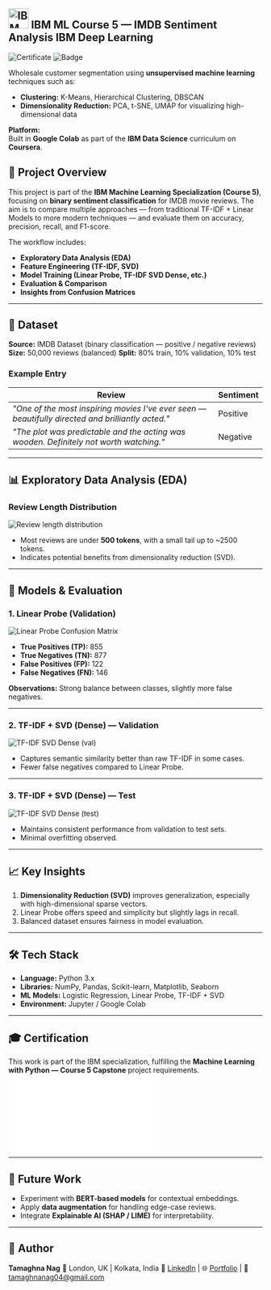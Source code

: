 ## <img src="IBM Logo.png" alt="IBM Logo" width="40"/> IBM ML Course 5 — IMDB Sentiment Analysis IBM Deep Learning

![Certificate](certificate.png)
![Badge](unsupervised-machine-learning.png)

Wholesale customer segmentation using **unsupervised machine learning** techniques such as:

- **Clustering:** K-Means, Hierarchical Clustering, DBSCAN  
- **Dimensionality Reduction:** PCA, t-SNE, UMAP for visualizing high-dimensional data

**Platform:**  
Built in **Google Colab** as part of the **IBM Data Science** curriculum on **Coursera**.

## 📜 Project Overview

This project is part of the **IBM Machine Learning Specialization (Course 5)**, focusing on **binary sentiment classification** for IMDB movie reviews. The aim is to compare multiple approaches — from traditional TF-IDF + Linear Models to more modern techniques — and evaluate them on accuracy, precision, recall, and F1-score.

The workflow includes:

* **Exploratory Data Analysis (EDA)**
* **Feature Engineering (TF-IDF, SVD)**
* **Model Training (Linear Probe, TF-IDF SVD Dense, etc.)**
* **Evaluation & Comparison**
* **Insights from Confusion Matrices**

---

## 📂 Dataset

**Source:** IMDB Dataset (binary classification — positive / negative reviews)
**Size:** 50,000 reviews (balanced)
**Split:** 80% train, 10% validation, 10% test

### Example Entry

| Review                                                                                            | Sentiment |
| ------------------------------------------------------------------------------------------------- | --------- |
| *"One of the most inspiring movies I've ever seen — beautifully directed and brilliantly acted."* | Positive  |
| *"The plot was predictable and the acting was wooden. Definitely not worth watching."*            | Negative  |

---

## 📊 Exploratory Data Analysis (EDA)

### Review Length Distribution

![Review length distribution](tokens_reviewlength.png)

* Most reviews are under **500 tokens**, with a small tail up to \~2500 tokens.
* Indicates potential benefits from dimensionality reduction (SVD).

---

## 🧠 Models & Evaluation

### 1. **Linear Probe** (Validation)

![Linear Probe Confusion Matrix](linearprobe_val_confusionmatrix.png)

* **True Positives (TP):** 855
* **True Negatives (TN):** 877
* **False Positives (FP):** 122
* **False Negatives (FN):** 146

**Observations:** Strong balance between classes, slightly more false negatives.

---

### 2. **TF-IDF + SVD (Dense) — Validation**

![TF-IDF SVD Dense (val)](tf-idf_svd_dense_val_confusionmatrix.png)

* Captures semantic similarity better than raw TF-IDF in some cases.
* Fewer false negatives compared to Linear Probe.

---

### 3. **TF-IDF + SVD (Dense) — Test**

![TF-IDF SVD Dense (test)](tidf_svd_dense_test_confusionmatrix.png)

* Maintains consistent performance from validation to test sets.
* Minimal overfitting observed.

---

## 📈 Key Insights

1. **Dimensionality Reduction (SVD)** improves generalization, especially with high-dimensional sparse vectors.
2. Linear Probe offers speed and simplicity but slightly lags in recall.
3. Balanced dataset ensures fairness in model evaluation.

---

## 🛠 Tech Stack

* **Language:** Python 3.x
* **Libraries:** NumPy, Pandas, Scikit-learn, Matplotlib, Seaborn
* **ML Models:** Logistic Regression, Linear Probe, TF-IDF + SVD
* **Environment:** Jupyter / Google Colab

---

## 🎓 Certification

This work is part of the IBM specialization, fulfilling the **Machine Learning with Python — Course 5 Capstone** project requirements.
![Certificate](certificate.pdf)

---

## 📌 Future Work

* Experiment with **BERT-based models** for contextual embeddings.
* Apply **data augmentation** for handling edge-case reviews.
* Integrate **Explainable AI (SHAP / LIME)** for interpretability.

---

## 👤 Author

**Tamaghna Nag**
📍 London, UK | Kolkata, India
💼 [LinkedIn](https://www.linkedin.com/in/tamaghna99/) | 🌐 [Portfolio](https://tamaghnatech.in) | 📧 [tamaghnanag04@gmail.com](mailto:tamaghnanag04@gmail.com)

